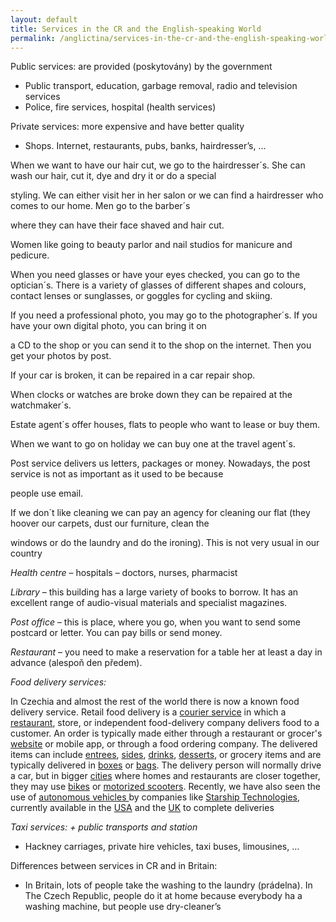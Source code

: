 ```yaml
---
layout: default
title: Services in the CR and the English-speaking World
permalink: /anglictina/services-in-the-cr-and-the-english-speaking-world/
---
```


Public services: are provided (poskytovány) by the government

- Public transport, education, garbage removal, radio and television services
- Police, fire services, hospital (health services)

Private services: more expensive and have better quality

- Shops. Internet, restaurants, pubs, banks, hairdresser’s, …

When we want to have our hair cut, we go to the hairdresser´s. She can wash our hair, cut it, dye and dry it or do a special

styling. We can either visit her in her salon or we can find a hairdresser who comes to our home. Men go to the barber´s

where they can have their face shaved and hair cut.

Women like going to beauty parlor and nail studios for manicure and pedicure.

When you need glasses or have your eyes checked, you can go to the optician´s. There is a variety of glasses of different shapes and colours, contact lenses or sunglasses, or goggles for cycling and skiing.

If you need a professional photo, you may go to the photographer´s. If you have your own digital photo, you can bring it on

a CD to the shop or you can send it to the shop on the internet. Then you get your photos by post.

If your car is broken, it can be repaired in a car repair shop.

When clocks or watches are broke down they can be repaired at the watchmaker´s.

Estate agent´s offer houses, flats to people who want to lease or buy them.

When we want to go on holiday we can buy one at the travel agent´s.

Post service delivers us letters, packages or money. Nowadays, the post service is not as important as it used to be because

people use email.

If we don´t like cleaning we can pay an agency for cleaning our flat (they hoover our carpets, dust our furniture, clean the

windows or do the laundry and do the ironing). This is not very usual in our country

*Health centre* – hospitals – doctors, nurses, pharmacist

*Library* – this building has a large variety of books to borrow. It has an excellent range of audio-visual materials and specialist magazines.

*Post office* – this is place, where you go, when you want to send some postcard or letter. You can pay bills or send money. 

*Restaurant* – you need to make a reservation for a table her at least a day in advance (alespoň den předem). 

*Food delivery services:*

In Czechia and almost the rest of the world there is now a known food delivery service. Retail food delivery is a [courier service](https://en.wikipedia.org/wiki/Courier_service) in which a [restaurant](https://en.wikipedia.org/wiki/Restaurant), store, or independent food-delivery company delivers food to a customer. An order is typically made either through a restaurant or grocer's [website](https://en.wikipedia.org/wiki/Website) or mobile app, or through a food ordering company. The delivered items can include [entrees](https://en.wikipedia.org/wiki/Entr%C3%A9e), [sides](https://en.wikipedia.org/wiki/Side_dish), [drinks](https://en.wikipedia.org/wiki/Drink), [desserts](https://en.wikipedia.org/wiki/Dessert), or grocery items and are typically delivered in [boxes](https://en.wikipedia.org/wiki/Box) or [bags](https://en.wikipedia.org/wiki/Bag). The delivery person will normally drive a car, but in bigger [cities](https://en.wikipedia.org/wiki/City) where homes and restaurants are closer together, they may use [bikes](https://en.wikipedia.org/wiki/Bicycle) or [motorized scooters](https://en.wikipedia.org/wiki/Motorized_scooter). Recently, we have also seen the use of [autonomous vehicles ](https://en.wikipedia.org/wiki/Autonomous_vehicles)by companies like [Starship Technologies](https://en.wikipedia.org/wiki/Starship_Technologies), currently available in the [USA](https://en.wikipedia.org/wiki/USA) and the [UK](https://en.wikipedia.org/wiki/UK) to complete deliveries

*Taxi services: + public transports and station*

- Hackney carriages, private hire vehicles, taxi buses, limousines, …

Differences between services in CR and in Britain:

- In Britain, lots of people take the washing to the laundry (prádelna). In The Czech Republic, people do it at home because everybody ha a washing machine, but people use dry-cleaner’s

